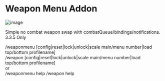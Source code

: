 # Weapon Menu Addon
![image](https://github.com/telotonet/weapon-menu/assets/84102215/b6dc531d-86a8-4171-8bde-ba8e261c7930)

Simple no combat weapon swap with combatQueue/bindings/notifications. 
3.3.5 Only

/weaponmenu [config|reset|lock|unlock|scale main/menu number|load top/bottom profilename]     
/weapon [config|reset|lock|unlock|scale main/menu number|load top/bottom profilename]     
or  
/weaponmenu help 
/weapon help  
